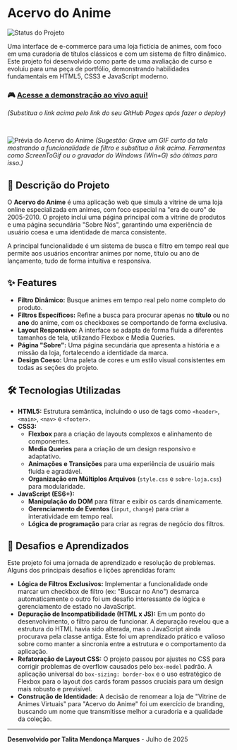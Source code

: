 # Acervo do Anime

![Status do Projeto](https://img.shields.io/badge/status-conclu%C3%ADdo-brightgreen)

Uma interface de e-commerce para uma loja fictícia de animes, com foco em uma curadoria de títulos clássicos e com um sistema de filtro dinâmico. Este projeto foi desenvolvido como parte de uma avaliação de curso e evoluiu para uma peça de portfólio, demonstrando habilidades fundamentais em HTML5, CSS3 e JavaScript moderno.

### 🎮 [Acesse a demonstração ao vivo aqui!](https://skyzinha-chan.github.io/acervo-do-anime/)
*(Substitua o link acima pelo link do seu GitHub Pages após fazer o deploy)*

<br>

![Prévia do Acervo do Anime](https://i.imgur.com/seu-gif-ou-imagem-aqui.gif)
*(Sugestão: Grave um GIF curto da tela mostrando a funcionalidade de filtro e substitua o link acima. Ferramentas como ScreenToGif ou o gravador do Windows (Win+G) são ótimas para isso.)*

## 🌟 Descrição do Projeto

O **Acervo do Anime** é uma aplicação web que simula a vitrine de uma loja online especializada em animes, com foco especial na "era de ouro" de 2005-2010. O projeto inclui uma página principal com a vitrine de produtos e uma página secundária "Sobre Nós", garantindo uma experiência de usuário coesa e uma identidade de marca consistente.

A principal funcionalidade é um sistema de busca e filtro em tempo real que permite aos usuários encontrar animes por nome, título ou ano de lançamento, tudo de forma intuitiva e responsiva.

## ✨ Features

* **Filtro Dinâmico:** Busque animes em tempo real pelo nome completo do produto.
* **Filtros Específicos:** Refine a busca para procurar apenas no **título** ou no **ano** do anime, com os checkboxes se comportando de forma exclusiva.
* **Layout Responsivo:** A interface se adapta de forma fluida a diferentes tamanhos de tela, utilizando Flexbox e Media Queries.
* **Página "Sobre":** Uma página secundária que apresenta a história e a missão da loja, fortalecendo a identidade da marca.
* **Design Coeso:** Uma paleta de cores e um estilo visual consistentes em todas as seções do projeto.

## 🛠️ Tecnologias Utilizadas

* **HTML5:** Estrutura semântica, incluindo o uso de tags como `<header>`, `<main>`, `<nav>` e `<footer>`.
* **CSS3:**
    * **Flexbox** para a criação de layouts complexos e alinhamento de componentes.
    * **Media Queries** para a criação de um design responsivo e adaptativo.
    * **Animações e Transições** para uma experiência de usuário mais fluida e agradável.
    * **Organização em Múltiplos Arquivos** (`style.css` e `sobre-loja.css`) para modularidade.
* **JavaScript (ES6+):**
    * **Manipulação do DOM** para filtrar e exibir os cards dinamicamente.
    * **Gerenciamento de Eventos** (`input`, `change`) para criar a interatividade em tempo real.
    * **Lógica de programação** para criar as regras de negócio dos filtros.

## 🚀 Desafios e Aprendizados

Este projeto foi uma jornada de aprendizado e resolução de problemas. Alguns dos principais desafios e lições aprendidas foram:

* **Lógica de Filtros Exclusivos:** Implementar a funcionalidade onde marcar um checkbox de filtro (ex: "Buscar no Ano") desmarca automaticamente o outro foi um desafio interessante de lógica e gerenciamento de estado no JavaScript.
* **Depuração de Incompatibilidade (HTML x JS):** Em um ponto do desenvolvimento, o filtro parou de funcionar. A depuração revelou que a estrutura do HTML havia sido alterada, mas o JavaScript ainda procurava pela classe antiga. Este foi um aprendizado prático e valioso sobre como manter a sincronia entre a estrutura e o comportamento da aplicação.
* **Refatoração de Layout CSS:** O projeto passou por ajustes no CSS para corrigir problemas de overflow causados pelo `box-model` padrão. A aplicação universal do `box-sizing: border-box` e o uso estratégico de Flexbox para o layout dos cards foram passos cruciais para um design mais robusto e previsível.
* **Construção de Identidade:** A decisão de renomear a loja de "Vitrine de Animes Virtuais" para "Acervo do Anime" foi um exercício de branding, buscando um nome que transmitisse melhor a curadoria e a qualidade da coleção.

---
**Desenvolvido por Talita Mendonça Marques** - Julho de 2025